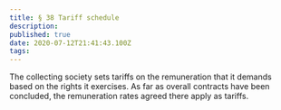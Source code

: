 ```yaml
---
title: § 38 Tariff schedule
description: 
published: true
date: 2020-07-12T21:41:43.100Z
tags: 
---
```


The collecting society sets tariffs on the remuneration that it demands based on the rights it exercises. As far as overall contracts have been concluded, the remuneration rates agreed there apply as tariffs.
